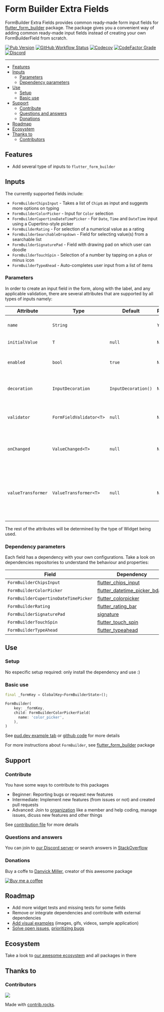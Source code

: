 # Form Builder Extra Fields

FormBuilder Extra Fields provides common ready-made form input fields for [flutter_form_builder](https://pub.dev/packages/flutter_form_builder) package. The package gives you a convenient way of adding common ready-made input fields instead of creating your own FormBuilderField from scratch.


[![Pub Version](https://img.shields.io/pub/v/form_builder_extra_fields?logo=flutter&style=for-the-badge)](https://pub.dev/packages/form_builder_extra_fields)
[![GitHub Workflow Status](https://img.shields.io/github/workflow/status/flutter-form-builder-ecosystem/form_builder_extra_fields/Base?logo=github&style=for-the-badge)](https://github.com/flutter-form-builder-ecosystem/form_builder_extra_fields/actions/workflows/base.yaml)
[![Codecov](https://img.shields.io/codecov/c/github/flutter-form-builder-ecosystem/form_builder_extra_fields?logo=codecov&style=for-the-badge)](https://codecov.io/gh/flutter-form-builder-ecosystem/form_builder_extra_fields/)
[![CodeFactor Grade](https://img.shields.io/codefactor/grade/github/flutter-form-builder-ecosystem/form_builder_extra_fields?logo=codefactor&style=for-the-badge)](https://www.codefactor.io/repository/github/flutter-form-builder-ecosystem/form_builder_extra_fields)
[![Discord](https://img.shields.io/discord/985922433578053673?logo=discord&style=for-the-badge)](https://discord.com/invite/25KNPMJQf2)
___

- [Features](#features)
- [Inputs](#inpus)
    - [Parameters](#parameters)
    - [Dependency parameters](#dependency-parameters)
- [Use](#use)
    - [Setup](#setup)
    - [Basic use](#basic-use)
- [Support](#support)
    - [Contribute](#contribute)
    - [Questions and answers](#questions-and-answers)
    - [Donations](#donations)
- [Roadmap](#roadmap)
- [Ecosystem](#ecosystem)
- [Thanks to](#thanks-to)
    - [Contributors](#contributors)

## Features

- Add several type of inputs to `flutter_form_builder`

## Inputs

The currently supported fields include:

* `FormBuilderChipsInput` - Takes a list of `Chip`s as input and suggests more options on typing
* `FormBuilderColorPicker` - Input for `Color` selection
* `FormBuilderCupertinoDateTimePicker` - For `Date`, `Time` and `DateTime` input using a Cupertino-style picker
* `FormBuilderRating` - For selection of a numerical value as a rating
* `FormBuilderSearchableDropdown` - Field for selecting value(s) from a searchable list
* `FormBuilderSignaturePad` - Field with drawing pad on which user can doodle
* `FormBuilderTouchSpin` - Selection of a number by tapping on a plus or minus icon
* `FormBuilderTypeAhead` - Auto-completes user input from a list of items

### Parameters

In order to create an input field in the form, along with the label, and any applicable validation, there are several attributes that are supported by all types of inputs namely:

| Attribute | Type  | Default | Required | Description |
|-----------|-------|---------|-------------|----------|
| `name` | `String` |  | `Yes` | This will form the key in the form value Map |
| `initialValue` | `T` | `null`  | `No` | The initial value of the input field |
| `enabled` | `bool` | `true` | `No` | Determines whether the field widget will accept user input. |
| `decoration` | `InputDecoration` | `InputDecoration()` | `No` | Defines the border, labels, icons, and styles used to decorate the field. |
| `validator` | `FormFieldValidator<T>` | `null` | `No` | A `FormFieldValidator` that will check the validity of value in the `FormField` |
| `onChanged` | `ValueChanged<T>` | `null` | `No` | This event function will fire immediately the the field value changes |
| `valueTransformer` | `ValueTransformer<T>` | `null` | `No` | Function that transforms field value before saving to form value. e.g. transform TextField value for numeric field from `String` to `num` |
The rest of the attributes will be determined by the type of Widget being used.

### Dependency parameters

Each field has a dependency with your own configurations. Take a look on dependencies repositories to understand the behaviour and properties:


| Field | Dependency |
|-------|------------|
|`FormBuilderChipsInput`|[flutter_chips_input](https://pub.dev/packages/flutter_chips_input)|
|`FormBuilderColorPicker`|[flutter_datetime_picker_bdaya](https://pub.dev/packages/flutter_datetime_picker_bdaya)|
|`FormBuilderCupertinoDateTimePicker`|[flutter_colorpicker](https://pub.dev/packages/flutter_colorpicker)|
|`FormBuilderRating`|[flutter_rating_bar](https://pub.dev/packages/flutter_rating_bar)|
|`FormBuilderSignaturePad`|[signature](https://pub.dev/packages/signature)|
|`FormBuilderTouchSpin`|[flutter_touch_spin](https://pub.dev/packages/flutter_touch_spin)|
|`FormBuilderTypeAhead`|[flutter_typeahead](https://pub.dev/packages/flutter_typeahead)|

## Use

### Setup

No especific setup required: only install the dependency and use :)

### Basic use

```dart
final _formKey = GlobalKey<FormBuilderState>();

FormBuilder(
    key: _formKey,
    child: FormBuilderColorPickerField(
      name: 'color_picker',
    ),
)
```

See [pud.dev example tab](https://pub.dev/packages/form_builder_extra_fields/example) or [github code](example/lib/main.dart) for more details

For more instructions about `FormBuilder`, see [flutter_form_builder](https://pub.dev/packages/flutter_form_builder) package

## Support

### Contribute

You have some ways to contribute to this packages

 - Beginner: Reporting bugs or request new features
 - Intermediate: Implement new features (from issues or not) and created pull requests
 - Advanced: Join to [organization](#ecosystem) like a member and help coding, manage issues, dicuss new features and other things

 See [contribution file](https://github.com/flutter-form-builder-ecosystem/.github/blob/main/CONTRIBUTING.md) for more details

### Questions and answers

You can join to [our Discord server](https://discord.gg/25KNPMJQf2) or search answers in [StackOverflow](https://stackoverflow.com/questions/tagged/flutter-form-builder)

### Donations

Buy a coffe to [Danvick Miller](https://twitter.com/danvickmiller), creator of this awesome package

[![Buy me a coffee](https://www.buymeacoffee.com/assets/img/guidelines/download-assets-sm-1.svg)](https://www.buymeacoffee.com/danvick)

## Roadmap

- Add more widget tests and missing tests for some fields
- Remove or integrate dependencies and contribute with external dependencies
- [Add visual examples](https://github.com/flutter-form-builder-ecosystem/form_builder_extra_fields/issues/21) (images, gifs, videos, sample application)
- [Solve open issues](https://github.com/flutter-form-builder-ecosystem/form_builder_extra_fields/issues), [prioritizing bugs](https://github.com/flutter-form-builder-ecosystem/form_builder_extra_fields/labels/bug)

## Ecosystem

Take a look to [our awesome ecosystem](https://github.com/flutter-form-builder-ecosystem) and all packages in there

## Thanks to

### Contributors

<a href="https://github.com/flutter-form-builder-ecosystem/form_builder_extra_fields/graphs/contributors">
  <img src="https://contrib.rocks/image?repo=flutter-form-builder-ecosystem/form_builder_extra_fields" />
</a>

Made with [contrib.rocks](https://contrib.rocks).
